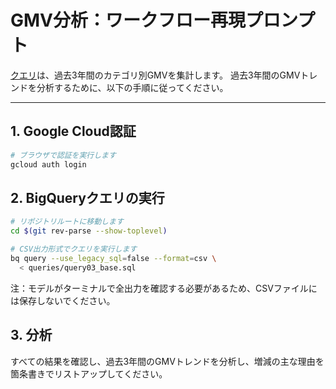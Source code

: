 # GMV分析：ワークフロー再現プロンプト
[クエリ](../../queries/query03_base.sql)は、過去3年間のカテゴリ別GMVを集計します。
過去3年間のGMVトレンドを分析するために、以下の手順に従ってください。

---

## 1. Google Cloud認証
```bash
# ブラウザで認証を実行します
gcloud auth login
```

## 2. BigQueryクエリの実行
```bash
# リポジトリルートに移動します
cd $(git rev-parse --show-toplevel)

# CSV出力形式でクエリを実行します
bq query --use_legacy_sql=false --format=csv \
  < queries/query03_base.sql
```
注：モデルがターミナルで全出力を確認する必要があるため、CSVファイルには保存しないでください。

## 3. 分析
すべての結果を確認し、過去3年間のGMVトレンドを分析し、増減の主な理由を箇条書きでリストアップしてください。